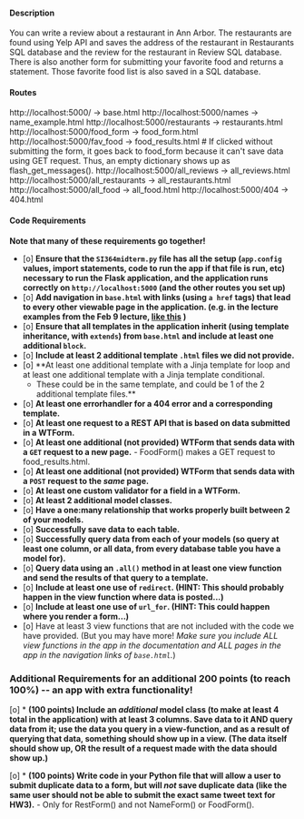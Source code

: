 #### Description

You can write a review about a restaurant in Ann Arbor. The restaurants are found using Yelp API and saves the address of the restaurant in Restaurants SQL database and the review for the restaurant in Review SQL database. There is also another form for submitting your favorite food and returns a statement. Those favorite food list is also saved in a SQL database.


#### Routes

http://localhost:5000/ -> base.html
http://localhost:5000/names -> name_example.html
http://localhost:5000/restaurants -> restaurants.html
http://localhost:5000/food_form -> food_form.html
http://localhost:5000/fav_food -> food_results.html # If clicked without submitting the form, it goes back to food_form because it can't save data using GET request. Thus, an empty dictionary shows up as flash_get_messages().
http://localhost:5000/all_reviews -> all_reviews.html
http://localhost:5000/all_restaurants -> all_restaurants.html
http://localhost:5000/all_food -> all_food.html
http://localhost:5000/404 -> 404.html


#### Code Requirements

**Note that many of these requirements go together!**

- [o] **Ensure that the `SI364midterm.py` file has all the setup (`app.config` values, import statements, code to run the app if that file is run, etc) necessary to run the Flask application, and the application runs correctly on `http://localhost:5000` (and the other routes you set up)**
- [o] **Add navigation in `base.html` with links (using `a href` tags) that lead to every other viewable page in the application. (e.g. in the lecture examples from the Feb 9 lecture, [like this](https://www.dropbox.com/s/hjcls4cfdkqwy84/Screenshot%202018-02-15%2013.26.32.png?dl=0) )**
- [o] **Ensure that all templates in the application inherit (using template inheritance, with `extends`) from `base.html` and include at least one additional `block`.**
- [o] **Include at least 2 additional template `.html` files we did not provide.**
- [o] **At least one additional template with a Jinja template for loop and at least one additional template with a Jinja template conditional.
    - These could be in the same template, and could be 1 of the 2 additional template files.**
- [o] **At least one errorhandler for a 404 error and a corresponding template.**
- [o] **At least one request to a REST API that is based on data submitted in a WTForm.**
- [o] **At least one additional (not provided) WTForm that sends data with a `GET` request to a new page.** 
		- FoodForm() makes a GET request to food_results.html.
- [o] **At least one additional (not provided) WTForm that sends data with a `POST` request to the *same* page.**
- [o] **At least one custom validator for a field in a WTForm.**
- [o] **At least 2 additional model classes.**
- [o] **Have a one:many relationship that works properly built between 2 of your models.**
- [o] **Successfully save data to each table.**
- [o] **Successfully query data from each of your models (so query at least one column, or all data, from every database table you have a model for).**
- [o] **Query data using an `.all()` method in at least one view function and send the results of that query to a template.**
- [o] **Include at least one use of `redirect`. (HINT: This should probably happen in the view function where data is posted...)**
- [o] **Include at least one use of `url_for`. (HINT: This could happen where you render a form...)**
- [o] Have at least 3 view functions that are not included with the code we have provided. (But you may have more! *Make sure you include ALL view functions in the app in the documentation and ALL pages in the app in the navigation links of `base.html`.*)

### Additional Requirements for an additional 200 points (to reach 100%) -- an app with extra functionality!

[o] * **(100 points) Include an *additional* model class (to make at least 4 total in the application) with at least 3 columns. Save data to it AND query data from it; use the data you query in a view-function, and as a result of querying that data, something should show up in a view. (The data itself should show up, OR the result of a request made with the data should show up.)** 

[o] * **(100 points) Write code in your Python file that will allow a user to submit duplicate data to a form, but will *not* save duplicate data (like the same user should not be able to submit the exact same tweet text for HW3).** 
		- Only for RestForm() and not NameForm() or FoodForm().